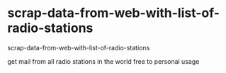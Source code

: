 # scrap-data-from-web-with-list-of-radio-stations
scrap-data-from-web-with-list-of-radio-stations

get mail from all radio stations in the world
free to personal usage 
